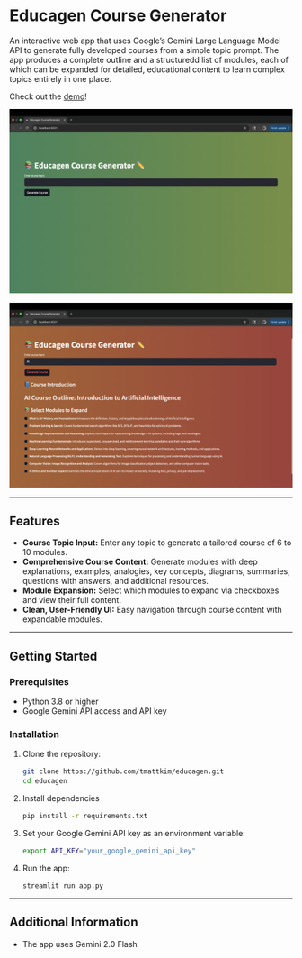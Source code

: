 # Educagen Course Generator

An interactive web app that uses Google’s Gemini Large Language Model API to generate fully developed courses from a simple topic prompt. The app produces a complete outline and a structuredd list of modules, each of which can be expanded for detailed, educational content to learn complex topics entirely in one place.

Check out the [demo](https://youtu.be/t3Iryh2Byko)!

![Educagen Home Page Image](/images/homePage.png)

![Educagen Demo Image](/images/example.png)

---

## Features

- **Course Topic Input:** Enter any topic to generate a tailored course of 6 to 10 modules.
- **Comprehensive Course Content:** Generate modules with deep explanations, examples, analogies, key concepts, diagrams, summaries, questions with answers, and additional resources.
- **Module Expansion:** Select which modules to expand via checkboxes and view their full content.
- **Clean, User-Friendly UI:** Easy navigation through course content with expandable modules.

---

## Getting Started

### Prerequisites

- Python 3.8 or higher
- Google Gemini API access and API key

### Installation

1. Clone the repository:

   ```bash
   git clone https://github.com/tmattkim/educagen.git
   cd educagen
   ```

2. Install dependencies

   ```bash
   pip install -r requirements.txt
   ```

3. Set your Google Gemini API key as an environment variable:

   ```bash
   export API_KEY="your_google_gemini_api_key"
   ```

3. Run the app:

   ```bash
   streamlit run app.py
   ```
---

## Additional Information

- The app uses Gemini 2.0 Flash

